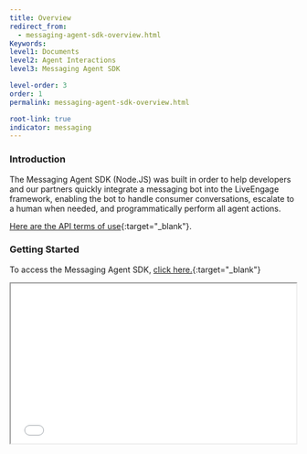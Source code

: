 ```yaml
---
title: Overview
redirect_from:
  - messaging-agent-sdk-overview.html
Keywords:
level1: Documents
level2: Agent Interactions
level3: Messaging Agent SDK

level-order: 3
order: 1
permalink: messaging-agent-sdk-overview.html

root-link: true
indicator: messaging
---
```

### Introduction

The Messaging Agent SDK (Node.JS) was built in order to help developers and our partners quickly integrate a messaging bot into the LiveEngage framework, enabling the bot to handle consumer conversations, escalate to a human when needed, and programmatically perform all agent actions.

[Here are the API terms of use](https://www.liveperson.com/policies/apitou){:target="_blank"}.


### Getting Started

To access the Messaging Agent SDK, [click here.](https://github.com/LivePersonInc/node-agent-sdk){:target="_blank"}



<iframe src="//players.brightcove.net/902047215001/default_default/index.html?videoId=5348329763001" allowfullscreen webkitallowfullscreen mozallowfullscreen height="280" width="500"></iframe>
